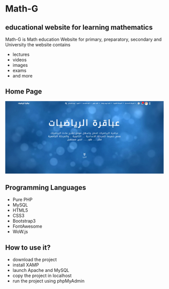 # Math-G
## educational website for learning mathematics

Math-G is Math education Website for primary, preparatory, secondary and University
the website contains 
* lectures
* videos
* images 
* exams
* and more

## Home Page

<img src="./site_images/index_page.png">

## Programming Languages
* Pure PHP
* MySQL
* HTML5
* CSS3
* Bootstrap3
* FontAwesome
* WoW.js

## How to use it?
* download the project
* install XAMP
* launch Apache and MySQL 
* copy the project in localhost 
* run the project using phpMyAdmin
